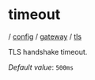 # timeout

/ [config](/reference/config/index.md) / [gateway](/reference/config/config/gateway/index.md) / [tls](/reference/config/config/gateway/tls/index.md) 

TLS handshake timeout.

*Default value*: `500ms`
